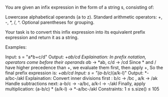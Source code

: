 You are given an infix expression in the form of a string s, consisting of:

Lowercase alphabetical operands (a to z).
Standard arithmetic operators: +, -, *, /, ^.
Optional parentheses for grouping.


Your task is to convert this infix expression into its equivalent prefix expression and return it as a string.

Examples:

Input: s = "a*b+c/d"
Output: +*ab/cd 
Explaination: In prefix notation, operators come before their operands a*b → *ab, c/d → /cd
Since * and / have higher precedence than +, we evaluate them first, then apply +, So the final prefix expression is: +*ab/cd
Input: s = "(a-b/c)*(a/k-l)"
Output: *-a/bc-/akl
Explaination: Convert inner divisions first : b/c → /bc , a/k → /ak
Handle subtractions next: a-b/c → -a/bc, a/k-l → -/akl
Finally, apply multiplication:
(a-b/c) * (a/k-l) → *-a/bc-/akl
Constraints:
1 ≤ s.size() ≤ 105